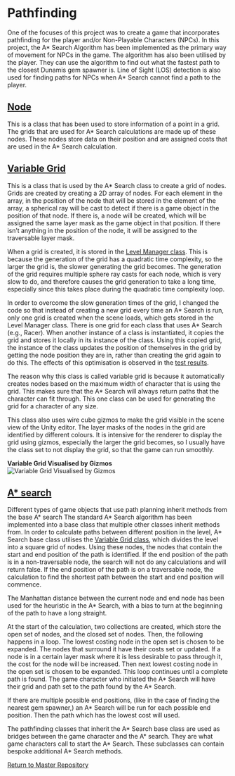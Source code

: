 # Pathfinding
One of the focuses of this project was to create a game that incorporates pathfinding for the player and/or Non-Playable Characters (NPCs). In this project, the A* Search Algorithm has been implemented as the primary way of movement for NPCs in the game. The algorithm has also been utilised by the player. They can use the algorithm to find out what the fastest path to the closest Dunamis gem spawner is. Line of Sight (LOS) detection is also used for finding paths for NPCs when A* Search cannot find a path to the player.

## [Node](https://cseegit.essex.ac.uk/ce301_2020/ce301_craig_jamal/-/blob/master/Unity%20CE301/Capstone%20Project/Assets/Scripts/Node.cs)
This is a class that has been used to store information of a point in a grid. The grids that are used for A* Search calculations are made up of these nodes. These nodes store data on their position and are assigned costs that are used in the A* Search calculation.

## [Variable Grid](https://cseegit.essex.ac.uk/ce301_2020/ce301_craig_jamal/-/blob/master/Unity%20CE301/Capstone%20Project/Assets/Scripts/VariableGrid.cs)
This is a class that is used by the A* Search class to create a grid of nodes. Grids are created by creating a 2D array of nodes. For each element in the array, in the position of the node that will be stored in the element of the array, a spherical ray will be cast to detect if there is a game object in the position of that node. If there is, a node will be created, which will be assigned the same layer mask as the game object in that position. If there isn’t anything in the position of the node, it will be assigned to the traversable layer mask.   

When a grid is created, it is stored in the [Level Manager class](https://cseegit.essex.ac.uk/ce301_2020/ce301_craig_jamal/-/tree/master/Technical%20Documentation/Game%20Management#level-manager). This is because the generation of the grid has a quadratic time complexity, so the larger the grid is, the slower generating the grid becomes. The generation of the grid requires multiple sphere ray casts for each node, which is very slow to do, and therefore causes the grid generation to take a long time, especially since this takes place during the quadratic time complexity loop. 

In order to overcome the slow generation times of the grid, I changed the code so that instead of creating a new grid every time an A* Search is run, only one grid is created when the scene loads, which gets stored in the Level Manager class. There is one grid for each class that uses A* Search (e.g., Racer). When another instance of a class is instantiated, it copies the grid and stores it locally in its instance of the class. Using this copied grid, the instance of the class updates the position of themselves in the grid by getting the node position they are in, rather than creating the grid again to do this. The effects of this optimisation is observed in the [test results](/Technical%20Documentation/Testing).   

The reason why this class is called variable grid is because it automatically creates nodes based on the maximum width of character that is using the grid. This makes sure that the A* Search will always return paths that the character can fit through. This one class can be used for generating the grid for a character of any size.   

This class also uses wire cube gizmos to make the grid visible in the scene view of the Unity editor. The layer masks of the nodes in the grid are identified by different colours. It is intensive for the renderer to display the grid using gizmos, especially the larger the grid becomes, so I usually have the class set to not display the grid, so that the game can run smoothly.   

**Variable Grid Visualised by Gizmos**   
![Variable Grid Visualised by Gizmos](/Reports/Media/Grid-5-edited.gif)   

## [A* search](https://cseegit.essex.ac.uk/ce301_2020/ce301_craig_jamal/-/blob/master/Unity%20CE301/Capstone%20Project/Assets/Scripts/AStarBase.cs)
Different types of game objects that use path planning inherit methods from the base A* search
The standard A* Search algorithm has been implemented into a base class that multiple other classes inherit methods from. In order to calculate paths between different position in the level, A* Search base class utilises the [Variable Grid class](#variable-grid), which divides the level into a square grid of nodes. Using these nodes, the nodes that contain the start and end position of the path is identified. If the end position of the path is in a non-traversable node, the search will not do any calculations and will return false. If the end position of the path is on a traversable node, the calculation to find the shortest path between the start and end position will commence.   

The Manhattan distance between the current node and end node has been used for the heuristic in the A* Search, with a bias to turn at the beginning of the path to have a long straight.   

At the start of the calculation, two collections are created, which store the open set of nodes, and the closed set of nodes. Then, the following happens in a loop. The lowest costing node in the open set is chosen to be expanded. The nodes that surround it have their costs set or updated. If a node is in a certain layer mask where it is less desirable to pass through it, the cost for the node will be increased. Then next lowest costing node in the open set is chosen to be expanded. This loop continues until a complete path is found. The game character who initiated the A* Search will have their grid and path set to the path found by the A* Search.   

If there are multiple possible end positions, (like in the case of finding the nearest gem spawner,) an A* Search will be run for each possible end position. Then the path which has the lowest cost will used.    

The pathfinding classes that inherit the A* Search base class are used as bridges between the game character and the A* search. They are what game characters call to start the A* Search. These subclasses can contain bespoke additional A* Search methods. 



[Return to Master Repository](https://cseegit.essex.ac.uk/ce301_2020/ce301_craig_jamal/-/tree/master)